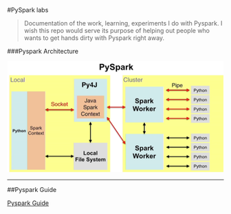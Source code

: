 #PySpark labs


>Documentation of the work, learning, experiments I do with Pyspark. I wish this repo would serve its purpose of helping out people who wants to get hands dirty with Pyspark right away.

###Pyspark Architecture

![Pyspark Architecture](/images/pyspark-arch.png)

***

##Pyspark Guide

[Pyspark Guide](http://github.com/iamsiva11/PySpark-learn/blob/master/PySpark-guide.md)
